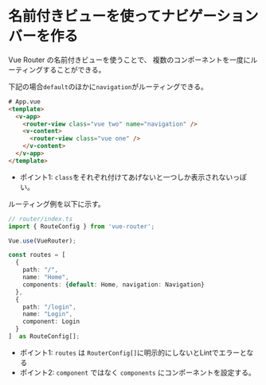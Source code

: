名前付きビューを使ってナビゲーションバーを作る
====

Vue Router の名前付きビューを使うことで、
複数のコンポーネントを一度にルーティングすることができる。

下記の場合`default`のほかに`navigation`がルーティングできる。
```html
# App.vue
<template>
  <v-app>
    <router-view class="vue two" name="navigation" />
    <v-content>
      <router-view class="vue one" />
    </v-content>
  </v-app>
</template>
```

* ポイント1: `class`をそれぞれ付けてあげないと一つしか表示されないっぽい。

ルーティング例を以下に示す。
```typescript
// router/index.ts
import { RouteConfig } from 'vue-router';

Vue.use(VueRouter);

const routes = [
  {
    path: "/",
    name: "Home",
    components: {default: Home, navigation: Navigation}
  },
  {
    path: "/login",
    name: "Login",
    component: Login
  }
]  as RouteConfig[];
```

* ポイント1: `routes` は `RouterConfig[]`に明示的にしないとLintでエラーとなる
* ポイント2: `component` ではなく `components` にコンポーネントを設定する。